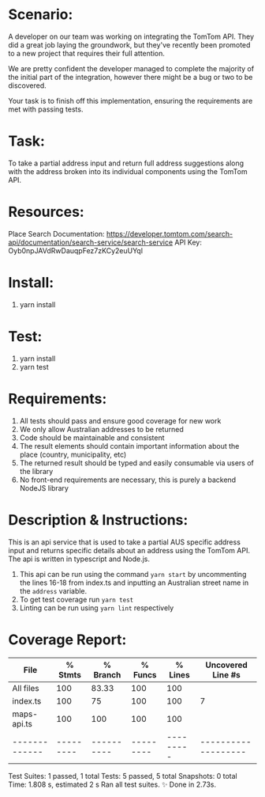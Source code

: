 Scenario:
=========

A developer on our team was working on integrating the TomTom API. They did a great job laying the groundwork, but they've recently been promoted to a new project that requires their full attention.

We are pretty confident the developer managed to complete the majority of the initial part of the integration, however there might be a bug or two to be discovered.

Your task is to finish off this implementation, ensuring the requirements are met with passing tests.


Task:
=====
To take a partial address input and return full address suggestions along with the address broken into its individual components using the TomTom API.


Resources:
==========

Place Search Documentation: https://developer.tomtom.com/search-api/documentation/search-service/search-service
API Key: Oyb0npJAVdRwDauqpFez7zKCy2euUYql

Install:
========
1. yarn install

Test:
=====
1. yarn install
2. yarn test


Requirements:
=============

1. All tests should pass and ensure good coverage for new work
2. We only allow Australian addresses to be returned
3. Code should be maintainable and consistent
4. The result elements should contain important information about the place (country, municipality, etc)
5. The returned result should be typed and easily consumable via users of the library
6. No front-end requirements are necessary, this is purely a backend NodeJS library


Description & Instructions:
=============
This is an api service that is used to take a partial AUS specific address input and returns 
specific details about an address using the TomTom API. The api is written in typescript and Node.js.

1. This api can be run using the command `yarn start` by uncommenting the lines 16-18 from index.ts and inputting an Australian street name in the `address` variable.
2. To get test coverage run `yarn test`
3. Linting can be run using `yarn lint` respectively

Coverage Report:
================
| File          | % Stmts   | % Branch   | % Funcs   | % Lines   | Uncovered Line #s   |
|---------------|-----------|------------|-----------|-----------|---------------------|
| All files     | 100       | 83.33      | 100       | 100       |                     |
| index.ts      | 100       | 75         | 100       | 100       | 7                   |
| maps-api.ts   | 100       | 100        | 100       | 100       |                     |
| ------------- | --------- | ---------- | --------- | --------- | ------------------- |

Test Suites: 1 passed, 1 total
Tests:       5 passed, 5 total
Snapshots:   0 total
Time:        1.808 s, estimated 2 s
Ran all test suites.
✨  Done in 2.73s.
